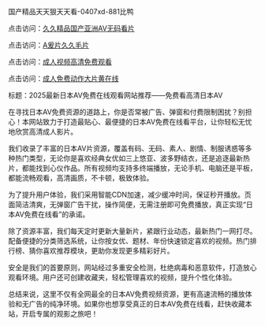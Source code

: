 国产精品天天狠天天看-0407xd-881比鸭


点击访问：<a href="https://fdhf-454.pages.dev/">久久精品国产亚洲AV无码看片</a>

点击访问：<a href="https://cfad.pages.dev/">A爰片久久毛片</a>

点击访问：<a href="https://gfd-5xg.pages.dev/">成人视频高清免费观看</a>

点击访问：<a href="https://gsd-agv.pages.dev/">成人免费动作大片黄在线</a>


标题：2025最新日本AV免费在线观看网站推荐——免费看高清日本AV

在寻找日本AV免费资源的道路上，你是否常被广告、弹窗和付费限制困扰？别担心！本网站致力于打造最贴心、最便捷的日本AV免费在线看平台，让你轻松无忧地欣赏高清成人影片。

我们收录了丰富的日本AV片资源，覆盖有码、无码、素人、剧情、制服诱惑等多种热门类型，无论你是喜欢经典女优如三上悠亚、波多野结衣，还是追逐最新热片，都能找到心仪作品。所有视频均支持多终端播放，无论手机、电脑还是平板，都能流畅观看，高清画质，不卡顿，极致体验。

为了提升用户体验，我们采用智能CDN加速，减少缓冲时间，保证秒开播放。页面简洁清爽，无弹窗广告干扰，操作简便，无需注册即可免费播放，真正实现“日本AV免费在线看”的承诺。

除了资源丰富，我们每天定时更新大量新片，紧跟行业动态，最新热门一网打尽。配备便捷的分类筛选系统，让你按女优、题材、年份快速锁定喜欢的视频。热门排行榜、猜你喜欢推荐模块，更助你发现更多精彩好片。

安全是我们的首要原则，网站经过多重安全检测，杜绝病毒和恶意软件，打造放心观看环境。用户还可创建收藏夹，轻松管理喜欢的视频，提升个性化体验。

总结来说，这里不仅有全网最全的日本AV免费视频资源，更有高速流畅的播放体验和无广告的纯净环境。如果你也想享受真正的日本AV免费在线看，赶快收藏本站，开启专属的观影之旅吧！




<span style="display:none;">[Canonical link](https://github.com/xd4725/665523 ）</span>
